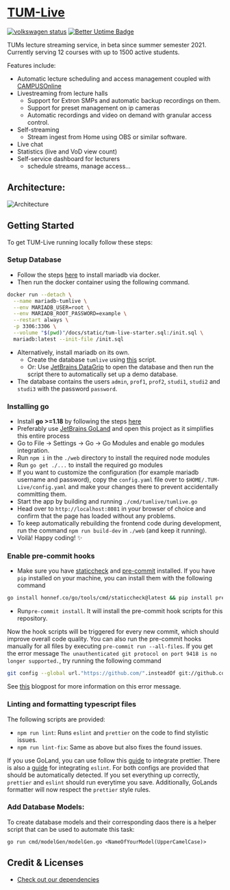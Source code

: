 # [TUM-Live](https://live.rbg.tum.de)

[![volkswagen status](https://auchenberg.github.io/volkswagen/volkswargen_ci.svg?v=1)](https://github.com/auchenberg/volkswagen) [![Better Uptime Badge](https://betteruptime.com/status-badges/v1/monitor/7hms.svg)](https://tum-live.betteruptime.com)


TUMs lecture streaming service, in beta since summer semester 2021.
Currently serving 12 courses with up to 1500 active students.

Features include:
- Automatic lecture scheduling and access management coupled with [CAMPUSOnline](https://www.tugraz.at/tu-graz/organisationsstruktur/serviceeinrichtungen-und-stabsstellen/campusonline/)
- Livestreaming from lecture halls
  - Support for Extron SMPs and automatic backup recordings on them.
  - Support for preset management on ip cameras
  - Automatic recordings and video on demand with granular access control.
- Self-streaming
  - Stream ingest from Home using OBS or similar software.
- Live chat 
- Statistics (live and VoD view count)
- Self-service dashboard for lecturers 
  - schedule streams, manage access...

## Architecture:

![Architecture](https://raw.githubusercontent.com/joschahenningsen/TUM-Live/dev/target_architecture.png "Architecture")

## Getting Started

To get TUM-Live running locally follow these steps:

### Setup Database
- Follow the steps [here](https://mariadb.com/kb/en/installing-and-using-mariadb-via-docker/) to install mariadb via docker.
- Then run the docker container using the following command.
```bash
docker run --detach \
  --name mariadb-tumlive \
  --env MARIADB_USER=root \
  --env MARIADB_ROOT_PASSWORD=example \
  --restart always \
  -p 3306:3306 \
  --volume "$(pwd)"/docs/static/tum-live-starter.sql:/init.sql \
  mariadb:latest --init-file /init.sql
```
- Alternatively, install mariadb on its own.
  - Create the database `tumlive` using [this](https://github.com/joschahenningsen/TUM-Live/files/8505487/tum-live-starter.zip) script.
  - Or: Use [JetBrains DataGrip](https://www.jetbrains.com/datagrip/) to open the database and then run the script there to automatically set up a demo database.
- The database contains the users `admin`, `prof1`, `prof2`, `studi1`, `studi2` and `studi3` with the password `password`.

### Installing go

- Install **go >=1.18** by following the steps [here](https://go.dev/doc/install)
- Preferably use [JetBrains GoLand](https://www.jetbrains.com/go/) and open this project as it simplifies this entire process
- Go to File -> Settings -> Go -> Go Modules and enable go modules integration.
- Run `npm i` in the `./web` directory to install the required node modules
- Run `go get ./...` to install the required go modules
- If you want to customize the configuration (for example mariadb username and password), copy the `config.yaml` file over to `$HOME/.TUM-Live/config.yaml` and make your changes there to prevent accidentally committing them.
- Start the app by building and running `./cmd/tumlive/tumlive.go`
- Head over to `http://localhost:8081` in your browser of choice and confirm that the page has loaded without any problems.
- To keep automatically rebuilding the frontend code during development, run the command `npm run build-dev` in `./web` (and keep it running).
- Voilà! Happy coding! :sparkles:

### Enable pre-commit hooks

- Make sure you have [staticcheck](https://staticcheck.io/docs/getting-started/)
and [pre-commit](https://pre-commit.com/#install) installed. If you have `pip` installed on your machine, you can install them with the following command
```bash
go install honnef.co/go/tools/cmd/staticcheck@latest && pip install pre-commit
```
- Run`pre-commit install`. It will install the pre-commit hook scripts for this repository.

Now the hook scripts will be triggered for every new commit, which should improve overall code quality.
You can also run the pre-commit hooks manually for all files by executing `pre-commit run --all-files`. If you get the error message `The unauthenticated git protocol on port 9418 is no longer supported.`, try running the following command
```bash
git config --global url."https://github.com/".insteadOf git://github.com/
```
See [this](https://github.blog/2021-09-01-improving-git-protocol-security-github/) blogpost for more information on this error message.
### Linting and formatting typescript files

The following scripts are provided:

- `npm run lint`: Runs `eslint` and `prettier` on the code to find stylistic issues.
- `npm run lint-fix`: Same as above but also fixes the found issues.

If you use GoLand, you can use follow this [guide](https://www.jetbrains.com/help/idea/prettier.html) to integrate
prettier. There is also a [guide](https://www.jetbrains.com/help/go/eslint.html) for integrating `eslint`. For both configs are provided that should be automatically detected. If you set everything up correctly,
`prettier` and `eslint` should run everytime you save. Additionally, GoLands formatter will now respect the `prettier`
style rules.

### Add Database Models:

To create database models and their corresponding daos there is a helper script that can be used to automate this task:

```shell
go run cmd/modelGen/modelGen.go <NameOfYourModel(UpperCamelCase)>
```

## Credit & Licenses

- [Check out our dependencies](https://github.com/joschahenningsen/TUM-Live/network/dependencies)
